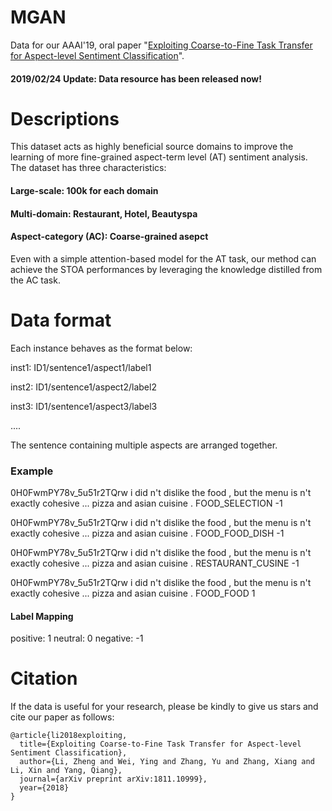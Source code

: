 # MGAN

Data for our AAAI'19, oral paper "[Exploiting Coarse-to-Fine Task Transfer for Aspect-level Sentiment Classification](https://arxiv.org/abs/1811.10999)".

#### 2019/02/24 Update: Data resource has been released now! 



# Descriptions

This dataset acts as highly beneficial source domains to improve the learning of more fine-grained aspect-term level (AT) sentiment analysis. The dataset has three characteristics:

#### Large-scale: 100k for each domain

#### Multi-domain: Restaurant, Hotel, Beautyspa

#### Aspect-category (AC): Coarse-grained asepct


Even with a simple attention-based model for the AT task, our method can achieve the STOA performances by leveraging the knowledge distilled from the AC task.

# Data format
Each instance behaves as the format below:

inst1: ID1/sentence1/aspect1/label1

inst2: ID1/sentence1/aspect2/label2

inst3: ID1/sentence1/aspect3/label3

....

The sentence containing multiple aspects are arranged together.

### Example
0H0FwmPY78v_5u51r2TQrw    i did n't dislike the food , but the menu is n't exactly cohesive ... pizza and asian cuisine .	      FOOD_SELECTION    -1 

0H0FwmPY78v_5u51r2TQrw    i did n't dislike the food , but the menu is n't exactly cohesive ... pizza and asian cuisine .	FOOD_FOOD_DISH    -1 

0H0FwmPY78v_5u51r2TQrw    i did n't dislike the food , but the menu is n't exactly cohesive ... pizza and asian cuisine .	RESTAURANT_CUSINE	 -1 

0H0FwmPY78v_5u51r2TQrw    i did n't dislike the food , but the menu is n't exactly cohesive ... pizza and asian cuisine .	FOOD_FOOD	 1 

#### Label Mapping

positive: 1   neutral: 0  negative: -1


# Citation

If the data is useful for your research, please be kindly to give us stars and cite our paper as follows:

```
@article{li2018exploiting,
  title={Exploiting Coarse-to-Fine Task Transfer for Aspect-level Sentiment Classification},
  author={Li, Zheng and Wei, Ying and Zhang, Yu and Zhang, Xiang and Li, Xin and Yang, Qiang},
  journal={arXiv preprint arXiv:1811.10999},
  year={2018}
}
```
